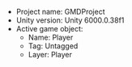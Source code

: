 <!-- UNITY CODE ASSIST INSTRUCTIONS START -->
- Project name: GMDProject
- Unity version: Unity 6000.0.38f1
- Active game object:
  - Name: Player
  - Tag: Untagged
  - Layer: Player
<!-- UNITY CODE ASSIST INSTRUCTIONS END -->